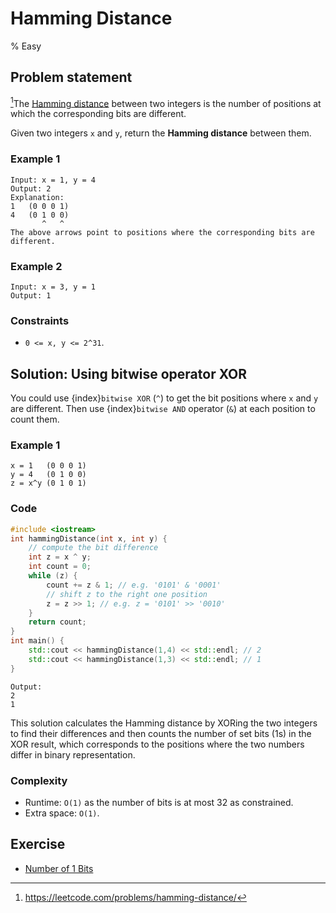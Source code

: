 # Hamming Distance
% Easy 

## Problem statement

[^url]The [Hamming distance](https://en.wikipedia.org/wiki/Hamming_distance) between two integers is the number of positions at which the corresponding bits are different.

Given two integers `x` and `y`, return the **Hamming distance** between them.

[^url]: https://leetcode.com/problems/hamming-distance/

### Example 1
```text
Input: x = 1, y = 4
Output: 2
Explanation:
1   (0 0 0 1)
4   (0 1 0 0)
       ^   ^
The above arrows point to positions where the corresponding bits are different.
```

### Example 2
```text
Input: x = 3, y = 1
Output: 1
```
 

### Constraints

* `0 <= x, y <= 2^31`.

## Solution: Using bitwise operator XOR
You could use {index}`bitwise XOR` (`^`) to get the bit positions where `x` and `y` are different. Then use {index}`bitwise AND` operator (`&`) at each position to count them.

### Example 1
```text
x = 1   (0 0 0 1)
y = 4   (0 1 0 0)
z = x^y (0 1 0 1)
```

### Code
```cpp
#include <iostream>
int hammingDistance(int x, int y) {
    // compute the bit difference 
    int z = x ^ y;
    int count = 0;
    while (z) {
        count += z & 1; // e.g. '0101' & '0001'
        // shift z to the right one position
        z = z >> 1; // e.g. z = '0101' >> '0010'
    }
    return count;
}
int main() {
    std::cout << hammingDistance(1,4) << std::endl; // 2
    std::cout << hammingDistance(1,3) << std::endl; // 1
}
```
```text
Output:
2
1
```

This solution calculates the Hamming distance by XORing the two integers to find their differences and then counts the number of set bits (1s) in the XOR result, which corresponds to the positions where the two numbers differ in binary representation.

### Complexity
* Runtime: `O(1)` as the number of bits is at most 32 as constrained.
* Extra space: `O(1)`.

## Exercise
- [Number of 1 Bits](https://leetcode.com/problems/number-of-1-bits/)

